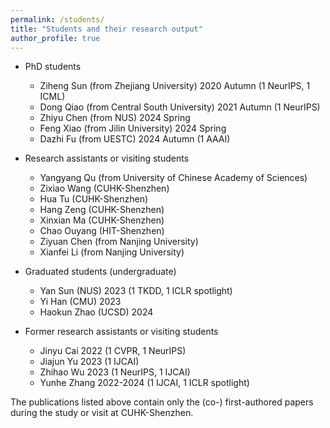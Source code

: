 ```yaml
---
permalink: /students/
title: "Students and their research output"
author_profile: true
---
```



- PhD students
	- Ziheng Sun (from Zhejiang University) 2020 Autumn (1 NeurIPS, 1 ICML)
	- Dong Qiao (from Central South University) 2021 Autumn (1 NeurIPS)
	- Zhiyu Chen (from NUS) 2024 Spring
	- Feng Xiao (from Jilin University) 2024 Spring
	- Dazhi Fu (from UESTC) 2024 Autumn (1 AAAI)


- Research assistants or visiting students
	- Yangyang Qu (from University of Chinese Academy of Sciences)  
	- Zixiao Wang (CUHK-Shenzhen)
	- Hua Tu (CUHK-Shenzhen)
	- Hang Zeng (CUHK-Shenzhen) 
	- Xinxian Ma (CUHK-Shenzhen)
	- Chao Ouyang (HIT-Shenzhen) 
	- Ziyuan Chen (from Nanjing University)
	- Xianfei Li (from Nanjing University)

- Graduated students (undergraduate)
	- Yan Sun (NUS) 2023 (1 TKDD, 1 ICLR spotlight)
	- Yi Han (CMU) 2023
	- Haokun Zhao (UCSD) 2024
   
- Former research assistants or visiting students
	- Jinyu Cai 2022 (1 CVPR, 1 NeurIPS)
	- Jiajun Yu 2023 (1 IJCAI) 
	- Zhihao Wu 2023 (1 NeurIPS, 1 IJCAI) 
	- Yunhe Zhang 2022-2024 (1 IJCAI, 1 ICLR spotlight)
   
 The publications listed above contain only the (co-) first-authored papers during the study or visit at CUHK-Shenzhen.
